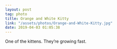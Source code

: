 ```yaml
---
layout: post
tag: photo
title: Orange and White Kitty
link: "/assets/photos/Orange-and-White-Kitty.jpg"
date: 2019-04-03 01:05:38
---
```

One of the kittens. They’re growing fast. 